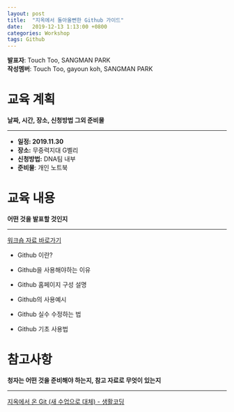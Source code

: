 ```yaml
---
layout: post
title:  "지옥에서 돌아올뻔한 Github 가이드"
date:   2019-12-13 1:13:00 +0800
categories: Workshop
tags: Github 
---
```


**발표자**: Touch Too, SANGMAN PARK  
**작성멤버**: Touch Too, gayoun koh, SANGMAN PARK

# 교육 계획

**날짜, 시간, 장소, 신청방법 그외 준비물**

---

- **일정: 2019.11.30**
- **장소:** 무중력지대 G벨리
- **신청방법:** DNA팀 내부
- **준비물**: 개인 노트북

# 교육 내용

**어떤 것을 발표할 것인지**

---

[워크숍 자료 바로가기](https://www.notion.so/tootouch/Github-f84022d0057649489fd200a1ee5dfb26)

- Github 이란?

- Github을 사용해야하는 이유

- Github 홈페이지 구성 설명

- Github의 사용예시

- Github 실수 수정하는 법

- Github 기초 사용법


# 참고사항

**청자는 어떤 것을 준비해야 하는지, 참고 자료로 무엇이 있는지**

---

[지옥에서 온 Git (새 수업으로 대체) - 생활코딩](https://opentutorials.org/course/2708)
